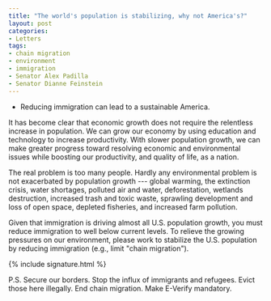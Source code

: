```yaml
---
title: "The world's population is stabilizing, why not America's?"
layout: post
categories:
- Letters
tags:
- chain migration
- environment
- immigration
- Senator Alex Padilla
- Senator Dianne Feinstein
---
```


- Reducing immigration can lead to a sustainable America.

It has become clear that economic growth does not require the relentless increase in population. We can grow our economy by using education and technology to increase productivity. With slower population growth, we can make greater progress toward resolving economic and environmental issues while boosting our productivity, and quality of life, as a nation.

The real problem is too many people. Hardly any environmental problem is not exacerbated by population growth --- global warming, the extinction crisis, water shortages, polluted air and water, deforestation, wetlands destruction, increased trash and toxic waste, sprawling development and loss of open space, depleted fisheries, and increased farm pollution.

Given that immigration is driving almost all U.S. population growth, you must reduce immigration to well below current levels. To relieve the growing pressures on our environment, please work to stabilize the U.S. population by reducing immigration (e.g., limit "chain migration").

{% include signature.html %}

P.S. Secure our borders. Stop the influx of immigrants and refugees. Evict those here illegally. End chain migration. Make E-Verify mandatory.

